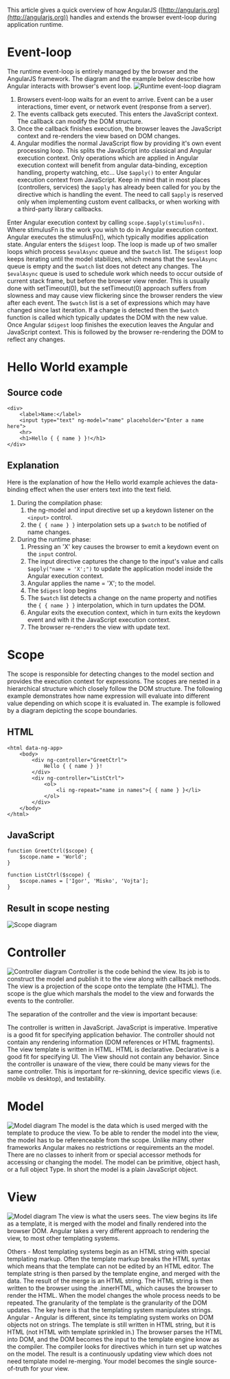This article gives a quick overview of how AngularJS ([http://angularjs.org](http://angularjs.org)) handles and extends
the browser event-loop during application runtime.

# Event-loop
The runtime event-loop is entirely managed by the browser and the AngularJS framework. The diagram and the example
below describe how Angular interacts with browser's event loop.
<span class="pull-right img-polaroid">![Runtime event-loop diagram]({w20-doc}/views/introduction/concepts-runtime.png)</span>

1. Browsers event-loop waits for an event to arrive. Event can be a user interactions, timer event, or network
event (response from a server).
2. The events callback gets executed. This enters the JavaScript context. The callback can modify the DOM
structure.
3. Once the callback finishes execution, the browser leaves the JavaScript context and re-renders the view
based on DOM changes.
4. Angular modifies the normal JavaScript flow by providing it's own event processing loop. This splits the
JavaScript into classical and Angular execution context. Only operations which are applied in Angular
execution context will benefit from angular data-binding, exception handling, property watching, etc... Use
`$apply()` to enter Angular execution context from JavaScript. Keep in mind that in most places (controllers,
services) the `$apply` has already been called for you by the directive which is handling the event. The need
to call `$apply` is reserved only when implementing custom event callbacks, or when working with a third-party
library callbacks.

Enter Angular execution context by calling `scope.$apply(stimulusFn).` Where stimulusFn is the work you wish
to do in Angular execution context.
Angular executes the stimulusFn(), which typically modifies application state.
Angular enters the `$digest` loop. The loop is made up of two smaller loops which process `$evalAsync` queue and
the `$watch` list. The `$digest` loop keeps iterating until the model stabilizes, which means that the
`$evalAsync` queue is empty and the `$watch` list does not detect any changes.
The `$evalAsync` queue is used to schedule work which needs to occur outside of current stack frame, but
before the browser view render. This is usually done with setTimeout(0), but the setTimeout(0) approach
suffers from slowness and may cause view flickering since the browser renders the view after each event.
The `$watch` list is a set of expressions which may have changed since last iteration. If a change is detected
then the `$watch` function is called which typically updates the DOM with the new value.
Once Angular `$digest` loop finishes the execution leaves the Angular and JavaScript context. This is followed
by the browser re-rendering the DOM to reflect any changes.

# Hello World example

## Source code

    <div>
        <label>Name:</label>
        <input type="text" ng-model="name" placeholder="Enter a name here">
        <hr>
        <h1>Hello { { name } }!</h1>
    </div>

## Explanation
Here is the explanation of how the Hello world example achieves the data-binding effect when the user enters
text into the text field.

1. During the compilation phase:
    1. the ng-model and input directive set up a keydown listener on the `<input>` control.
    2. the `{ { name } }` interpolation sets up a `$watch` to be notified of name changes.
2. During the runtime phase:
    1. Pressing an 'X' key causes the browser to emit a keydown event on the `input` control.
    2. The input directive captures the change to the input's value and calls `$apply("name = 'X';")` to update
    the application model inside the Angular execution context.
    3. Angular applies the name = 'X'; to the model.
    4. The `$digest` loop begins
    5. The `$watch` list detects a change on the name property and notifies the `{ { name } }` interpolation, which in
    turn updates the DOM.
    6. Angular exits the execution context, which in turn exits the keydown event and with it the JavaScript
    execution context.
    7. The browser re-renders the view with update text.

# Scope
The scope is responsible for detecting changes to the model section and provides the execution context for
expressions. The scopes are nested in a hierarchical structure which closely follow the DOM structure.
The following example demonstrates how name expression will evaluate into different value depending on which
scope it is evaluated in. The example is followed by a diagram depicting the scope boundaries.

## HTML

    <html data-ng-app>
        <body>
            <div ng-controller="GreetCtrl">
                Hello { { name } }!
            </div>
            <div ng-controller="ListCtrl">
                <ol>
                    <li ng-repeat="name in names">{ { name } }</li>
                </ol>
            </div>
        </body>
    </html>

## JavaScript
    function GreetCtrl($scope) {
        $scope.name = 'World';
    }

    function ListCtrl($scope) {
        $scope.names = ['Igor', 'Misko', 'Vojta'];
    }

## Result in scope nesting
<span class="pull-center img-polaroid">![Scope diagram]({w20-doc}/views/introduction/concepts-scope.png)</span>

# Controller
<span class="pull-left img-polaroid">![Controller diagram]({w20-doc}/views/introduction/concepts-controller.png)</span>
Controller is the code behind the view. Its job is to construct the model and publish it to the view along with
callback methods. The view is a projection of the scope onto the template (the HTML). The scope is the glue
which marshals the model to the view and forwards the events to the controller.

The separation of the controller and the view is important because:

The controller is written in JavaScript. JavaScript is imperative. Imperative is a good fit for specifying
application behavior. The controller should not contain any rendering information (DOM references or HTML
fragments).
The view template is written in HTML. HTML is declarative. Declarative is a good fit for specifying UI. The View
should not contain any behavior.
Since the controller is unaware of the view, there could be many views for the same controller. This is
important for re-skinning, device specific views (i.e. mobile vs desktop), and testability.

<div style="clear: both;"></div>

# Model
<span class="pull-left img-polaroid">![Model diagram]({w20-doc}/views/introduction/concepts-model.png)</span>
The model is the data which is used merged with the template to produce the view. To be able to render the model
into the view, the model has to be referenceable from the scope. Unlike many other frameworks Angular makes no
restrictions or requirements an the model. There are no classes to inherit from or special accessor methods for
accessing or changing the model. The model can be primitive, object hash, or a full object Type. In short the
model is a plain JavaScript object.

<div style="clear: both;"></div>

# View
<span class="pull-left img-polaroid">![Model diagram]({w20-doc}/views/introduction/concepts-view.png)</span>
The view is what the users sees. The view begins its life as a template, it is merged with the model and finally
rendered into the browser DOM. Angular takes a very different approach to rendering the view, to most other
templating systems.

Others - Most templating systems begin as an HTML string with special templating markup. Often the template
markup breaks the HTML syntax which means that the template can not be edited by an HTML editor. The template
string is then parsed by the template engine, and merged with the data. The result of the merge is an HTML
string. The HTML string is then written to the browser using the .innerHTML, which causes the browser to render
the HTML. When the model changes the whole process needs to be repeated. The granularity of the template is the
granularity of the DOM updates. The key here is that the templating system manipulates strings.
Angular - Angular is different, since its templating system works on DOM objects not on strings. The template is
still written in HTML string, but it is HTML (not HTML with template sprinkled in.) The browser parses the HTML
into DOM, and the DOM becomes the input to the template engine know as the compiler. The compiler looks for
directives which in turn set up watches on the model. The result is a continuously updating view which does not
need template model re-merging. Your model becomes the single source-of-truth for your view.

